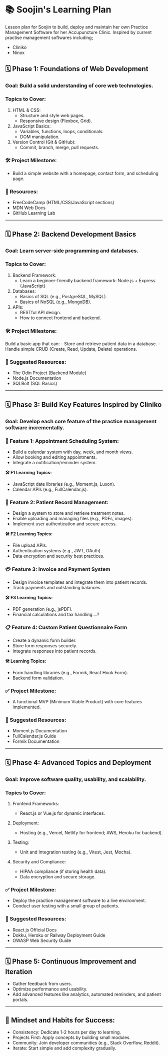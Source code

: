# 📚 Soojin's Learning Plan 

Lesson plan for Soojin to build, deploy and maintain her own Practice Management Software for her Accupuncture Clinic. 
Inspired by current practise management softwares including;
- Cliniko
- Ninox

## 🗓️ Phase 1: Foundations of Web Development

### Goal: Build a solid understanding of core web technologies.

### Topics to Cover:

1. HTML & CSS:
    - Structure and style web pages.
    - Responsive design (Flexbox, Grid).
2. JavaScript Basics:
    - Variables, functions, loops, conditionals.
    - DOM manipulation.
3. Version Control (Git & GitHub):
    - Commit, branch, merge, pull requests.


### 🛠️ Project Milestone:

- Build a simple website with a homepage, contact form, and scheduling page.

### 🧠 Resources:

- FreeCodeCamp (HTML/CSS/JavaScript sections)
- MDN Web Docs
- GitHub Learning Lab

---

## 🗓️ Phase 2: Backend Development Basics

### Goal: Learn server-side programming and databases.

### Topics to Cover:

1. Backend Framework:
      - Learn a beginner-friendly backend framework: Node.js + Express (JavaScript) 
2. Databases:
      - Basics of SQL (e.g., PostgreSQL, MySQL).
      - Basics of NoSQL (e.g., MongoDB).
3. APIs:
      - RESTful API design.
      - How to connect frontend and backend.
    
### 🛠️ Project Milestone:

Build a basic app that can:
    - Store and retrieve patient data in a database.
    - Handle simple CRUD (Create, Read, Update, Delete) operations.

### 🧠 Suggested Resources:

- The Odin Project (Backend Module)
- Node.js Documentation
- SQLBolt (SQL Basics)

---

## 🗓️ Phase 3: Build Key Features Inspired by Cliniko

### Goal: Develop each core feature of the practice management software incrementally.

### 🚀 Feature 1: Appointment Scheduling System:
- Build a calendar system with day, week, and month views.
- Allow booking and editing appointments.
- Integrate a notification/reminder system.

**🛠️ F1 Learning Topics:**
- JavaScript date libraries (e.g., Moment.js, Luxon).
- Calendar APIs (e.g., FullCalendar.js).

### 📝 Feature 2: Patient Record Management:
- Design a system to store and retrieve treatment notes.
- Enable uploading and managing files (e.g., PDFs, images).
- Implement user authentication and secure access.

**🛠️ F2 Learning Topics:**
- File upload APIs.
- Authentication systems (e.g., JWT, OAuth).
- Data encryption and security best practices.

### 💳 Feature 3: Invoice and Payment System
- Design invoice templates and integrate them into patient records.
- Track payments and outstanding balances.

**🛠️ F3 Learning Topics:**
- PDF generation (e.g., jsPDF).
- Financial calculations and tax handling....?
  
### 📋 Feature 4: Custom Patient Questionnaire Form
- Create a dynamic form builder.
- Store form responses securely.
- Integrate responses into patient records.

**🛠️ Learning Topics:**
- Form handling libraries (e.g., Formik, React Hook Form).
- Backend form validation.

### ✅ Project Milestone:
- A functional MVP (Minimum Viable Product) with core features implemented.

### 🧠 Suggested Resources:

- Moment.js Documentation
- FullCalendar.js Guide
- Formik Documentation

---

## 🗓️ Phase 4: Advanced Topics and Deployment

### Goal: Improve software quality, usability, and scalability.

### Topics to Cover:

1. Frontend Frameworks:
    - React.js or Vue.js for dynamic interfaces.
      
2. Deployment:
    - Hosting (e.g., Vercel, Netlify for frontend; AWS, Heroku for backend).
     
3. Testing:
    - Unit and Integration testing (e.g., Vitest, Jest, Mocha).
     
4. Security and Compliance:
    - HIPAA compliance (if storing health data).
    - Data encryption and secure storage.
   
### ✅ Project Milestone:

- Deploy the practice management software to a live environment.
- Conduct user testing with a small group of patients.

### 🧠 Suggested Resources:

- React.js Official Docs
- Dokku, Heroku or Railway Deployment Guide
- OWASP Web Security Guide

--- 

## 🗓️ Phase 5: Continuous Improvement and Iteration

- Gather feedback from users.
- Optimize performance and usability.
- Add advanced features like analytics, automated reminders, and patient portals.

--- 

## 🧠 Mindset and Habits for Success:

- Consistency: Dedicate 1-2 hours per day to learning.
- Projects First: Apply concepts by building small modules.
- Community: Join developer communities (e.g., Stack Overflow, Reddit).
- Iterate: Start simple and add complexity gradually.
